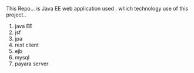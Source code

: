 This Repo...  is Java EE web application used .
which technology  use of this project..
1. java EE
2. jsf
3. jpa
4. rest client
5. ejb
6. mysql
7. payara server
   

